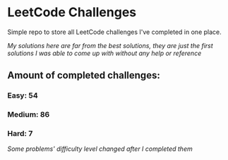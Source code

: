 
# LeetCode Challenges

Simple repo to store all LeetCode challenges I've completed in one place.

<i>My solutions here are far from the best solutions, they are just the first solutions I was able to come up with without any help or reference</i>

## Amount of completed challenges:

### Easy: 54

### Medium: 86

### Hard: 7

<i>Some problems' difficulty level changed after I completed them</i>
